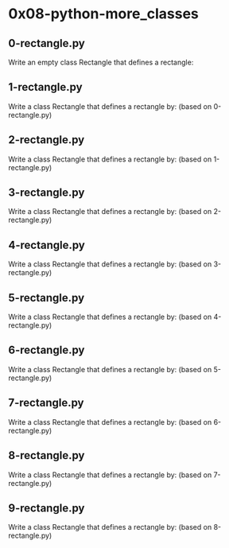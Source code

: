 # 0x08-python-more_classes #

## 0-rectangle.py ##

Write an empty class Rectangle that defines a rectangle:

## 1-rectangle.py ##

Write a class Rectangle that defines a rectangle by: (based on 0-rectangle.py)

## 2-rectangle.py ## 

Write a class Rectangle that defines a rectangle by: (based on 1-rectangle.py)

## 3-rectangle.py ##

Write a class Rectangle that defines a rectangle by: (based on 2-rectangle.py)

## 4-rectangle.py ##

Write a class Rectangle that defines a rectangle by: (based on 3-rectangle.py)

## 5-rectangle.py ## 

Write a class Rectangle that defines a rectangle by: (based on 4-rectangle.py)

## 6-rectangle.py ##

Write a class Rectangle that defines a rectangle by: (based on 5-rectangle.py)

## 7-rectangle.py ## 

Write a class Rectangle that defines a rectangle by: (based on 6-rectangle.py)

## 8-rectangle.py ##

Write a class Rectangle that defines a rectangle by: (based on 7-rectangle.py)

## 9-rectangle.py ##

Write a class Rectangle that defines a rectangle by: (based on 8-rectangle.py)
